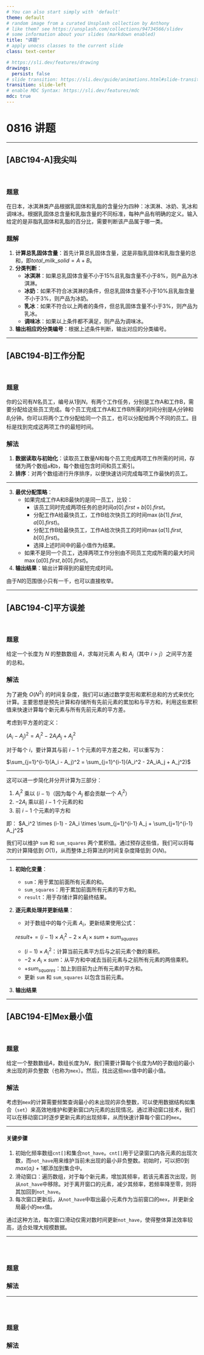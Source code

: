 ```yaml
---
# You can also start simply with 'default'
theme: default
# random image from a curated Unsplash collection by Anthony
# like them? see https://unsplash.com/collections/94734566/slidev
# some information about your slides (markdown enabled)
title: "讲题"
# apply unocss classes to the current slide
class: text-center

# https://sli.dev/features/drawing
drawings:
  persist: false
# slide transition: https://sli.dev/guide/animations.html#slide-transitions
transition: slide-left
# enable MDC Syntax: https://sli.dev/features/mdc
mdc: true
---
```


# 0816 讲题

---

## \[ABC194-A\]我尖叫

<br>


### 题意

在日本，冰淇淋类产品根据乳固体和乳脂的含量分为四种：冰淇淋、冰奶、乳冰和调味冰。根据乳固体总含量和乳脂含量的不同标准，每种产品有明确的定义。输入给定的是非脂乳固体和乳脂的百分比，需要判断该产品属于哪一类。

### 题解

1. **计算总乳固体含量**：首先计算总乳固体含量，这是非脂乳固体和乳脂含量的总和，即$total\_milk\_solid = A + B$。
2. **分类判断**：
   - **冰淇淋**：如果总乳固体含量不小于$15\%$且乳脂含量不小于$8\%$，则产品为冰淇淋。
   - **冰奶**：如果不符合冰淇淋的条件，但总乳固体含量不小于$10\%$且乳脂含量不小于$3\%$，则产品为冰奶。
   - **乳冰**：如果不符合以上两者的条件，但总乳固体含量不小于$3\%$，则产品为乳冰。
   - **调味冰**：如果以上条件都不满足，则产品为调味冰。
3. **输出相应的分类编号**：根据上述条件判断，输出对应的分类编号。


---

## \[ABC194-B\]工作分配

<br>


### 题意

你的公司有$N$名员工，编号从$1$到$N$。有两个工作任务，分别是工作A和工作B，需要分配给这些员工完成。每个员工完成工作A和工作B所需的时间分别是$A_i$分钟和$B_i$分钟。你可以将两个工作分配给同一个员工，也可以分配给两个不同的员工。目标是找到完成这两项工作的最短时间。

### 解法

1. **数据读取与初始化**：读取员工数量$N$和每个员工完成两项工作所需的时间，存储为两个数组`a`和`b`，每个数组包含时间和员工索引。
2. **排序**：对两个数组进行升序排序，以便快速访问完成每项工作最快的员工。
   
---

3. **最优分配策略**：
   - 如果完成工作A和B最快的是同一员工，比较：
     - 该员工同时完成两项任务的总时间$a[0].first + b[0].first$。
     - 分配工作A给最快员工，工作B给次快员工的时间$\max(b[1].first, a[0].first)$。
     - 分配工作B给最快员工，工作A给次快员工的时间$\max(a[1].first, b[0].first)$。
     - 选择上述时间中的最小值作为结果。
   - 如果不是同一个员工，选择两项工作分别由不同员工完成所需的最大时间$\max(a[0].first, b[0].first)$。
4. **输出结果**：输出计算得到的最短完成时间。
   
由于$N$的范围很小只有一千，也可以直接枚举。

---

##  \[ABC194-C\]平方误差

<br>


### 题意

给定一个长度为 $N$ 的整数数组 $A$，求每对元素 $A_i$ 和 $A_j$（其中 $i > j$）之间平方差的总和。


### 解法

为了避免 $O(N^2)$ 的时间复杂度，我们可以通过数学变形和累积总和的方式来优化计算。主要思想是预先计算和存储所有先前元素的累加和与平方和，利用这些累积值来快速计算每个新元素与所有先前元素的平方差。

考虑到平方差的定义：

$(A_i - A_j)^2 = A_i^2 - 2A_iA_j + A_j^2$

对于每个 $i$，要计算其与前 $i-1$ 个元素的平方差之和，可以重写为：

$\sum_{j=1}^{i-1}(A_i - A_j)^2 = \sum_{j=1}^{i-1}(A_i^2 - 2A_iA_j + A_j^2)$ 

--- 

这可以进一步简化并分开计算为三部分：
1. $A_i^2$ 乘以 $(i-1)$（因为每个 $A_j$ 都会贡献一个 $A_i^2$）
2. $-2A_i$ 乘以前 $i-1$ 个元素的和
3. 前 $i-1$ 个元素的平方和

即： $A_i^2 \times (i-1) - 2A_i \times \sum_{j=1}^{i-1}  A_j + \sum_{j=1}^{i-1} A_j^2$

我们可以维护 `sum` 和 `sum_squares` 两个累积值。通过预存这些值，我们可以将每次的计算降低到 $O(1)$，从而整体上将算法的时间复杂度降低到 $O(N)$。

---

1. **初始化变量**：
   - `sum`：用于累加前面所有元素的和。
   - `sum_squares`：用于累加前面所有元素的平方和。
   - `result`：用于存储计算的最终结果。

2. **逐元素处理并更新结果**：
   - 对于数组中的每个元素 $A_i$，更新结果使用公式：
    
    $result += (i-1) \times A_i^2 - 2 \times A_i \times sum + sum_{squares}$
     - $(i-1) \times A_i^2$：计算当前元素平方后与之前元素个数的乘积。
     - $-2 \times A_i \times sum$：从平方和中减去当前元素与之前所有元素的两倍乘积。
     - $+sum_{squares}$：加上到目前为止所有元素的平方和。
   - 更新 `sum` 和 `sum_squares` 以包含当前元素。

3. **输出结果**

---

## \[ABC194-E\]Mex最小值

<br>


### 题意

给定一个整数数组$A$，数组长度为$N$，我们需要计算每个长度为$M$的子数组的最小未出现的非负整数（也称为`mex`）。然后，找出这些`mex`值中的最小值。

### 解法

考虑到`mex`的计算需要频繁查询最小的未出现的非负整数，可以使用数据结构如集合（`set`）来高效地维护和更新窗口内元素的出现情况。通过滑动窗口技术，我们可以在移动窗口时逐步更新元素的出现频率，从而快速计算每个窗口的`mex`。

--- 

#### 关键步骤
1. 初始化频率数组`cnt[]`和集合`not_have`。`cnt[]`用于记录窗口内各元素的出现次数，而`not_have`用来维护当前未出现的最小非负整数。初始时，可以把$0$到$max(a_i)+1$都添加到集合中。
2. 滑动窗口：遍历数组，对于每个新元素，增加其频率，若该元素首次出现，则从`not_have`中移除。对于离开窗口的元素，减少其频率，若频率降至零，则将其加回到`not_have`。
3. 每次窗口更新后，从`not_have`中取出最小元素作为当前窗口的`mex`，并更新全局最小的`mex`值。

通过这种方法，每次窗口滑动仅需对数时间更新`not_have`，使得整体算法效率较高，适合处理大规模数据。

---

## 

<br>


### 题意


### 解法

---

## 

<br>


### 题意


### 解法
